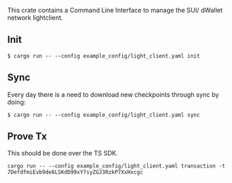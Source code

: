 This crate contains a Command Line Interface to manage the SUI/ dWallet network lightclient.

## Init

```
$ cargo run -- --config example_config/light_client.yaml init
```

## Sync

Every day there is a need to download new checkpoints through sync by doing:

```
$ cargo run -- --config example_config/light_client.yaml sync
```

## Prove Tx

This should be done over the TS SDK.

```
cargo run -- --config example_config/light_client.yaml transaction -t 7DefdfmiEvb9de6LSKdD99xY7syZGJ3RzkP7XxHxcgc
```
